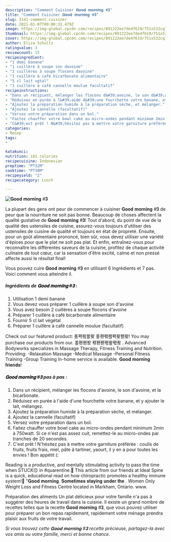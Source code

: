 ```yaml
---
description: "Comment Cuisiner 𝐆𝐨𝐨𝐝 𝐦𝐨𝐫𝐧𝐢𝐧𝐠 #𝟑"
title: "Comment Cuisiner 𝐆𝐨𝐨𝐝 𝐦𝐨𝐫𝐧𝐢𝐧𝐠 #𝟑"
slug: 3141-comment-cuisiner
date: 2021-01-07T09:00:31.479Z
image: https://img-global.cpcdn.com/recipes/891222ee7de4f619/751x532cq70/𝐆𝐨𝐨𝐝-𝐦𝐨𝐫𝐧𝐢𝐧𝐠-𝟑-photo-principale-de-la-recette.jpg
thumbnail: https://img-global.cpcdn.com/recipes/891222ee7de4f619/751x532cq70/𝐆𝐨𝐨𝐝-𝐦𝐨𝐫𝐧𝐢𝐧𝐠-𝟑-photo-principale-de-la-recette.jpg
cover: https://img-global.cpcdn.com/recipes/891222ee7de4f619/751x532cq70/𝐆𝐨𝐨𝐝-𝐦𝐨𝐫𝐧𝐢𝐧𝐠-𝟑-photo-principale-de-la-recette.jpg
author: Eliza Schultz
ratingvalue: 3
reviewcount: 15
recipeingredient:
- "1 demi banane"
- "1 cuillère à soupe son davoine"
- "2 cuillères à soupe flocons davoine"
- "1 cuillère à café bicarbonate alimentaire"
- "5 cl lait vgtal"
- "1 cuillère à café cannelle moulue facultatif"
recipeinstructions:
- "Dans un récipient, mélanger les flocons d&#39;avoine, le son d&#39;avoine, et la bicarbonate."
- "Réduisez en purée à l&#39;aide d&#39;une fourchette votre banane, et y ajouter le lait, mélangez."
- "Ajoutez la préparation humide à la préparation sèche, et mélanger."
- "Ajoutez la cannelle (facultatif)"
- "Versez votre préparation dans un bol."
- "Faitez chauffer votre bowl cake au micro-ondes pendant minimum 2min à 750watt. Si ce n&#39;est pas assez cuit, remettez-le au micro-ondes par tranches de 20 secondes."
- "C&#39;est prêt ! N&#39;hésitez pas à mettre votre garniture préférée : coulis de fruits, fruits frais, miel, pâte à tartiner, yaourt, il y en a pour toutes les envies ! Bon appétit (:"
categories:
- Resep
tags:
- 

katakunci:  
nutrition: 181 calories
recipecuisine: Indonesian
preptime: "PT32M"
cooktime: "PT30M"
recipeyield: "2"
recipecategory: Lunch

---
```



![𝐆𝐨𝐨𝐝 𝐦𝐨𝐫𝐧𝐢𝐧𝐠 #𝟑](https://img-global.cpcdn.com/recipes/891222ee7de4f619/751x532cq70/𝐆𝐨𝐨𝐝-𝐦𝐨𝐫𝐧𝐢𝐧𝐠-𝟑-photo-principale-de-la-recette.jpg)

La plupart des gens ont peur de commencer à cuisiner 𝐆𝐨𝐨𝐝 𝐦𝐨𝐫𝐧𝐢𝐧𝐠 #𝟑 de peur que la nourriture ne soit pas bonne. Beaucoup de choses affectent la qualité gustative de 𝐆𝐨𝐨𝐝 𝐦𝐨𝐫𝐧𝐢𝐧𝐠 #𝟑! Tout d'abord, du point de vue de la qualité des ustensiles de cuisine, assurez-vous toujours d'utiliser des ustensiles de cuisine de qualité et toujours en état de propreté. Ensuite, pour un goût alimentaire prononcé, bien sûr, vous devez utiliser une variété d'épices pour que le plat ne soit pas plat. Et enfin, entraînez-vous pour reconnaître les différentes saveurs de la cuisine, profitez de chaque activité culinaire de tout cœur, car la sensation d'être excité, calme et non pressé affecte aussi le résultat final!

<!--inarticleads1-->

Vous pouvez cuire 𝐆𝐨𝐨𝐝 𝐦𝐨𝐫𝐧𝐢𝐧𝐠 #𝟑 en utilisant 6 Ingrédients et 7 pas. Voici comment vous atteindre il.

##### Ingrédients de 𝐆𝐨𝐨𝐝 𝐦𝐨𝐫𝐧𝐢𝐧𝐠 #𝟑 :

1. Utilisation 1 demi banane
1. Vous devez vous préparer 1 cuillère à soupe son d&#39;avoine
1. Vous avez besoin 2 cuillères à soupe flocons d&#39;avoine
1. Préparer 1 cuillère à café bicarbonate alimentaire
1. Fournir 5 cl lait végétal
1. Préparer 1 cuillère à café cannelle moulue (facultatif)


Check out our featured product: 퐀퐥퐠퐚퐞 퐂퐨퐦퐩퐥퐞퐭퐞! You may purchase our products from our. 퐆퐨퐨퐝 퐦퐨퐫퐧퐢퐧퐠 ️. Advanced Bodyworks specializes in Massage Therapy, Fitness Training and Nutrition. Providing: -Relaxation Massage -Medical Massage -Personal Fitness Training -Group Training In-home service is available. 𝐆𝐨𝐨𝐝 𝐦𝐨𝐫𝐧𝐢𝐧𝐠 𝐟𝐫𝐢𝐞𝐧𝐝𝐬! 

<!--inarticleads2-->

##### 𝐆𝐨𝐨𝐝 𝐦𝐨𝐫𝐧𝐢𝐧𝐠 #𝟑 pas à pas :

1. Dans un récipient, mélanger les flocons d&#39;avoine, le son d&#39;avoine, et la bicarbonate.
1. Réduisez en purée à l&#39;aide d&#39;une fourchette votre banane, et y ajouter le lait, mélangez.
1. Ajoutez la préparation humide à la préparation sèche, et mélanger.
1. Ajoutez la cannelle (facultatif)
1. Versez votre préparation dans un bol.
1. Faitez chauffer votre bowl cake au micro-ondes pendant minimum 2min à 750watt. Si ce n&#39;est pas assez cuit, remettez-le au micro-ondes par tranches de 20 secondes.
1. C&#39;est prêt ! N&#39;hésitez pas à mettre votre garniture préférée : coulis de fruits, fruits frais, miel, pâte à tartiner, yaourt, il y en a pour toutes les envies ! Bon appétit (:


Reading is a productive, and mentally stimulating activity to pass the time when STUCK🙃 in #quarentine.📕 This article from our friends at Ideal Spine is a quick, educational read on how chiropractic promotes a healthy immune system!💪 &#34;𝐆𝐨𝐨𝐝 𝐦𝐨𝐫𝐧𝐢𝐧𝐠. 𝐒𝐨𝐦𝐞𝐭𝐢𝐦𝐞𝐬 𝐬𝐭𝐚𝐲𝐢𝐧𝐠 𝐮𝐧𝐝𝐞𝐫 𝐭𝐡𝐞 . Women Only Weight Loss and Fitness Centre located in Markham, Ontario. www. 

<!--inarticleads1-->

<p>
Préparation des aliments Un plat délicieux pour votre famille n'a pas à suggérer des heures de travail dans la cuisine. Il existe un grand nombre de recettes telles que la recette 𝐆𝐨𝐨𝐝 𝐦𝐨𝐫𝐧𝐢𝐧𝐠 #𝟑, que vous pouvez utiliser pour préparer un bon repas rapidement, rapidement votre ménage prendra plaisir aux fruits de votre travail.
</p>

<p>
<i>Si vous trouvez cette 𝐆𝐨𝐨𝐝 𝐦𝐨𝐫𝐧𝐢𝐧𝐠 #𝟑 recette précieuse, partagez-la avec vos amis ou votre famille, merci et bonne chance.</i>
</p>
